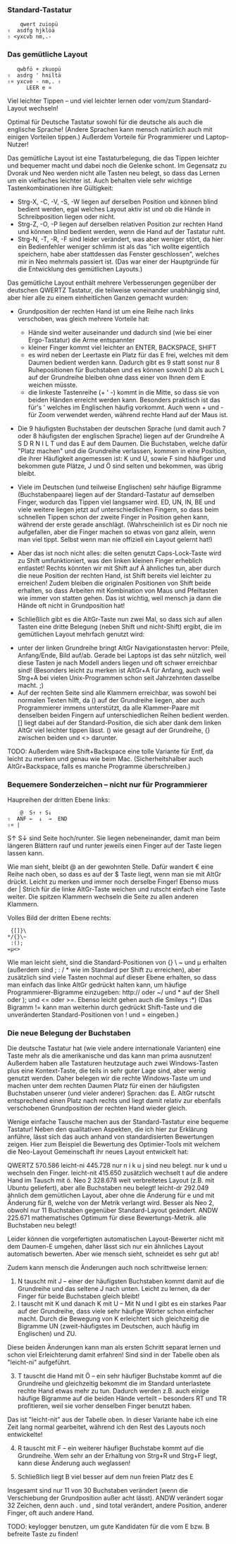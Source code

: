 ### Standard-Tastatur

```
    qwert zuiopü
⇪  asdfg hjklöä
⇧ <yxcvb nm,.-
```

### Das gemütliche Layout

```
   qwbfö + zkuopü
⇧  asdrg ' hniltä
⇧¤ yxcvè - nm,. ⇧
      LEER e ¤
```

Viel leichter Tippen – und viel leichter lernen oder vom/zum Standard-Layout wechseln!

Optimal für Deutsche Tastatur sowohl für die deutsche als auch die englische Sprache! (Andere Sprachen kann mensch natürlich auch mit einigen Vorteilen tippen.) Außerdem Vorteile für Programmierer und Laptop-Nutzer!

Das gemütliche Layout ist eine Tastaturbelegung, die das Tippen leichter und bequemer macht und dabei noch die Gelenke schont. Im Gegensatz zu Dvorak und Neo werden nicht alle Tasten neu belegt, so dass das Lernen um ein vielfaches leichter ist. Auch behalten viele sehr wichtige Tastenkombinationen ihre Gültigkeit:
 - Strg-X, -C, -V, -S, -W liegen auf derselben Position und können blind bedient werden, egal welches Layout aktiv ist und ob die Hände in Schreibposition liegen oder nicht.
 - Strg-Z, -O, -P liegen auf derselben relativen Position zur rechten Hand und können blind bedient werden, wenn die Hand auf der Tastatur ruht. 
 - Strg-N, -T, -R, -F sind leider verändert, was aber weniger stört, da hier ein Bedienfehler weniger schlimm ist als das "ich wollte eigentlich speichern, habe aber stattdessen das Fenster geschlossen", welches mir in Neo mehrmals passiert ist. (Das war einer der Hauptgründe für die Entwicklung des gemütlichen Layouts.)

Das gemütliche Layout enthält mehrere Verbesserungen gegenüber der deutschen QWERTZ Tastatur, die teilweise voneinander unabhängig sind, aber hier alle zu einem einheitlichen Ganzen gemacht wurden:

 * Grundposition der rechten Hand ist um eine Reihe nach links verschoben, was gleich mehrere Vorteile hat:
   + Hände sind weiter auseinander und dadurch sind (wie bei einer Ergo-Tastatur) die Arme entspannter
   + kleiner Finger kommt viel leichter an ENTER, BACKSPACE, SHIFT
   + es wird neben der Leertaste ein Platz für das E frei, welches mit dem Daumen bedient werden kann. Dadurch gibt es 9 statt sonst nur 8 Ruhepositionen für Buchstaben und es können sowohl D als auch L auf der Grundreihe bleiben ohne dass einer von Ihnen dem E weichen müsste.
   + die linkeste Tastenreihe (+ ' -) kommt in die Mitte, so dass sie von beiden Händen erreicht werden kann. Besonders praktisch ist das für's ' welches im Englischen häufig vorkommt. Auch wenn + und - für Zoom verwendet werden, während rechte Hand auf der Maus ist.

 * Die 9 häufigsten Buchstaben der deutschen Sprache (und damit auch 7 oder 8 häufigsten der englischen Sprache) liegen auf der Grundreihe A S D R    N I L T und das E auf dem Daumen. Die Buchstaben, welche dafür "Platz machen" und die Grundreihe verlassen, kommen in eine Position, die ihrer Häufigkeit angemessen ist: K und U, sowie F sind häufiger und bekommen gute Plätze, J und Ö sind selten und bekommen, was übrig bleibt.
 
 * Viele im Deutschen (und teilweise Englischen) sehr häufige Bigramme (Buchstabenpaare) liegen auf der Standard-Tastatur auf demselben Finger, wodurch das Tippen viel langsamer wird. ED, UN, IN, BE und viele weitere liegen jetzt auf unterschiedlichen Fingern, so dass beim schnellen Tippen schon der zweite Finger in Position gehen kann, während der erste gerade anschlägt. (Wahrscheinlich ist es Dir noch nie aufgefallen, aber die Finger machen so etwas von ganz allein, wenn man viel tippt. Selbst wenn man nie offiziell ein Layout gelernt hat!)
 
 * Aber das ist noch nicht alles: die selten genutzt Caps-Lock-Taste wird zu Shift umfunktioniert, was den linken kleinen Finger erheblich entlastet! Rechts könnten wir mit Shift auf Ä ähnliches tun, aber durch die neue Position der rechten Hand, ist Shift bereits viel leichter zu erreichen! Zudem bleiben die originalen Positionen von Shift beide erhalten, so dass Arbeiten mit Kombination von Maus und Pfeiltasten wie immer von statten gehen. Das ist wichtig, weil mensch ja dann die Hände oft nicht in Grundposition hat!
 
 * Schließlich gibt es die AltGr-Taste nun zwei Mal, so dass sich auf allen Tasten eine dritte Belegung (neben Shift und nicht-Shift) ergibt, die im gemütlichen Layout mehrfach genutzt wird: 
  + unter der linken Grundreihe bringt AltGr Navigationstasten hervor: Pfeile, Anfang/Ende, Bild auf/ab. Gerade bei Laptops ist das sehr nützlich, weil diese Tasten je nach Modell anders liegen und oft schwer erreichbar sind! (Besonders leicht zu merken ist AltGr+A für Anfang, auch weil Strg+A bei vielen Unix-Programmen schon seit Jahrzehnten dasselbe macht. ;)
  + Auf der rechten Seite sind alle Klammern erreichbar, was sowohl bei normalen Texten hilft, da () auf der Grundreihe liegen, aber auch Programmierer immens unterstützt, da alle Klammer-Paare mit denselben beiden Fingern auf unterschiedlichen Reihen bedient werden. [] liegt dabei auf der Standard-Position, die sich aber dank dem linken AltGr viel leichter tippen lässt. () wie gesagt auf der Grundreihe, {} zwischen beiden und <> darunter.
 
TODO: Außerdem wäre Shift+Backspace eine tolle Variante für Entf, da leicht zu merken und genau wie beim Mac. (Sicherheitshalber auch AltGr+Backspace, falls es manche Programme überschreiben.)

### Bequemere Sonderzeichen – nicht nur für Programmierer

Haupreihen der dritten Ebene links:

```
    @  S↑ ↑ S↓
⇧  ANF ←  ↓  →  END
⇧¤ |
```

S↑ S↓ sind Seite hoch/runter. Sie liegen nebeneinander, damit man beim längeren Blättern rauf und runter jeweils einen Finger auf der Taste liegen lassen kann.

Wie man sieht, bleibt @ an der gewohnten Stelle. Dafür wandert € eine Reihe nach oben, so dass es auf der $ Taste liegt, wenn man sie mit AltGr drückt. Leicht zu merken und immer noch derselbe Finger! Ebenso muss der | Strich für die linke AltGr-Taste weichen und rutscht einfach eine Taste weiter. Die spitzen Klammern wechseln die Seite zu allen anderen Klammern.


Volles Bild der dritten Ebene rechts:

```
 {[]}\
*/{}\~
 :();
=µ<>
```

Wie man leicht sieht, sind die Standard-Positionen von {} \ ~ und µ erhalten (außerdem sind ; : / * wie im Standard per Shift zu erreichen), aber zusätzlich sind viele Tasten nochmal auf dieser Ebene erhalten, so dass man einfach das linke AltGr gedrückt halten kann, um häufige Programmierer-Bigramme einzugeben:   http:// oder ~/ und \* auf der Shell oder ); und <= oder >=. Ebenso leicht gehen auch die Smileys :*) (Das Bigramm != kann man weiterhin durch gedrückt Shift-Taste und die unveränderten Standard-Positionen von ! und = eingeben.)

### Die neue Belegung der Buchstaben

Die deutsche Tastatur hat (wie viele andere internationale Varianten) eine Taste mehr als die amerikanische und das kann man prima ausnutzen! Außerdem haben alle Tastaturen heutzutage auch zwei Windows-Tasten plus eine Kontext-Taste, die teils in sehr guter Lage sind, aber wenig genutzt werden. Daher belegen wir die rechte Windows-Taste um und machen unter dem rechten Daumen Platz für einen der häufigsten Buchstaben unserer (und vieler anderer) Sprachen: das E. AltGr rutscht entsprechend einen Platz nach rechts und liegt damit relativ zur ebenfalls verschobenen Grundposition der rechten Hand wieder gleich.

Wenige einfache Tausche machen aus der Standard-Tastatur eine bequeme Tastatur! Neben den qualitativen Aspekten, die ich hier zur Erklärung anführe, lässt sich das auch anhand von standardisierten Bewertungen zeigen. Hier zum Beispiel die Bewertung des Optimier-Tools mit welchem die Neo-Layout Gemeinschaft ihr neues Layout entwickelt hat:

QWERTZ           570.586
leicht-ni        445.728    nur n i k u j sind neu belegt. nur k und u wechseln den Finger.
leicht-nit       415.650    zusätzlich wechselt t auf die andere Hand im Tausch mit ö.
Neo 2            328.678    weit verbreitetes Layout (z.B. mit Ubuntu geliefert), aber alle Buchstaben neu belegt!
leicht-dr        292.049    ähnlich dem gemütlichen Layout, aber ohne die Änderung für e und mit Änderung für ß, welche von der Metrik verlangt wird. Besser als Neo 2, obwohl nur 11 Buchstaben gegenüber Standard-Layout geändert. 
ANDW             225.671    mathematisches Optimum für diese Bewertungs-Metrik. alle Buchstaben neu belegt!

Leider können die vorgefertigten automatischen Layout-Bewerter nicht mit dem Daumen-E umgehen, daher lässt sich nur ein ähnliches Layout automatisch bewerten. Aber wie mensch sieht, schneidet es sehr gut ab!

Zudem kann mensch die Änderungen auch noch schrittweise lernen:

1. N tauscht mit J – einer der häufigsten Buchstaben kommt damit auf die Grundreihe und das seltene J nach unten. Leicht zu lernen, da der Finger für beide Buchstaben gleich bleibt!
2. I tauscht mit K und danach K mit U – Mit N und I gibt es ein starkes Paar auf der Grundreihe, dass viele sehr häufige Wörter schon einfacher macht. Durch die Bewegung von K erleichtert sich gleichzeitig die Bigramme UN (zweit-häufigstes im Deutschen, auch häufig im Englischen) und ZU. 

Diese beiden Änderungen kann man als ersten Schritt separat lernen und schon viel Erleichterung damit erfahren! Sind sind in der Tabelle oben als "leicht-ni" aufgeführt.

3. T tauscht die Hand mit Ö – ein sehr häufiger Buchstabe kommt auf die Grundreihe und gleichzeitig bekommt die im Standard unterlastete rechte Hand etwas mehr zu tun. Dadurch werden z.B. auch einige häufige Bigramme auf die beiden Hände verteilt – besonders RT und TR profitieren, weil sie vorher denselben Finger benutzt haben.

Das ist "leicht-nit" aus der Tabelle oben. In dieser Variante habe ich eine Zeit lang normal gearbeitet, während ich den Rest des Layouts noch entwickelte!

4. R tauscht mit F – ein weiterer häufiger Buchstabe kommt auf die Grundreihe. Wem sehr an der Erhaltung von Strg+R und Strg+F liegt, kann diese Änderung auch weglassen!

5. Schließlich liegt B viel besser auf dem nun freien Platz des E

Insgesamt sind nur 11 von 30 Buchstaben verändert (wenn die Verschiebung der Grundposition außer acht lässt). ANDW verändert sogar 32 Zeichen, denn auch . und , sind total verändert, andere Position, anderer Finger, oft auch andere Hand.

TODO: keylogger benutzen, um gute Kandidaten für die vom E bzw. B befreite Taste zu finden!


